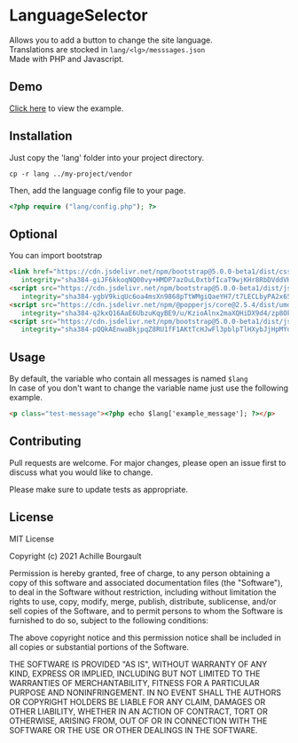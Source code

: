 # LanguageSelector


Allows you to add a button to change the site language.\
Translations are stocked in ```lang/<lg>/messsages.json``` \
Made with PHP and Javascript.

## Demo

[Click here](http://achillebourgault.fr/demos/LanguageSelectorPHP/) to view the example.

## Installation

Just copy the 'lang' folder into your project directory.

```
cp -r lang ../my-project/vendor
```

Then, add the language config file to your page.
```php
<?php require ("lang/config.php"); ?>
```

## Optional
You can import bootstrap

```html
<link href="https://cdn.jsdelivr.net/npm/bootstrap@5.0.0-beta1/dist/css/bootstrap.min.css" rel="stylesheet"
   integrity="sha384-giJF6kkoqNQ00vy+HMDP7azOuL0xtbfIcaT9wjKHr8RbDVddVHyTfAAsrekwKmP1" crossorigin="anonymous">
<script src="https://cdn.jsdelivr.net/npm/bootstrap@5.0.0-beta1/dist/js/bootstrap.bundle.min.js"
   integrity="sha384-ygbV9kiqUc6oa4msXn9868pTtWMgiQaeYH7/t7LECLbyPA2x65Kgf80OJFdroafW" crossorigin="anonymous"></script>
<script src="https://cdn.jsdelivr.net/npm/@popperjs/core@2.5.4/dist/umd/popper.min.js"
   integrity="sha384-q2kxQ16AaE6UbzuKqyBE9/u/KzioAlnx2maXQHiDX9d4/zp8Ok3f+M7DPm+Ib6IU" crossorigin="anonymous"></script>
<script src="https://cdn.jsdelivr.net/npm/bootstrap@5.0.0-beta1/dist/js/bootstrap.min.js"
   integrity="sha384-pQQkAEnwaBkjpqZ8RU1fF1AKtTcHJwFl3pblpTlHXybJjHpMYo79HY3hIi4NKxyj" crossorigin="anonymous"></script>
```

## Usage
By default, the variable who contain all messages is named ```$lang```\
In case of you don't want to change the variable name just use the following example.

```html
<p class="test-message"><?php echo $lang['example_message']; ?></p>
```

## Contributing
Pull requests are welcome. For major changes, please open an issue first to discuss what you would like to change.

Please make sure to update tests as appropriate.

## License
MIT License

Copyright (c) 2021 Achille Bourgault

Permission is hereby granted, free of charge, to any person obtaining a copy
of this software and associated documentation files (the "Software"), to deal
in the Software without restriction, including without limitation the rights
to use, copy, modify, merge, publish, distribute, sublicense, and/or sell
copies of the Software, and to permit persons to whom the Software is
furnished to do so, subject to the following conditions:

The above copyright notice and this permission notice shall be included in all
copies or substantial portions of the Software.

THE SOFTWARE IS PROVIDED "AS IS", WITHOUT WARRANTY OF ANY KIND, EXPRESS OR
IMPLIED, INCLUDING BUT NOT LIMITED TO THE WARRANTIES OF MERCHANTABILITY,
FITNESS FOR A PARTICULAR PURPOSE AND NONINFRINGEMENT. IN NO EVENT SHALL THE
AUTHORS OR COPYRIGHT HOLDERS BE LIABLE FOR ANY CLAIM, DAMAGES OR OTHER
LIABILITY, WHETHER IN AN ACTION OF CONTRACT, TORT OR OTHERWISE, ARISING FROM,
OUT OF OR IN CONNECTION WITH THE SOFTWARE OR THE USE OR OTHER DEALINGS IN THE
SOFTWARE.
